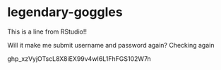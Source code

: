 # legendary-goggles

This is a line from RStudio!!

Will it make me submit username and password again?
Checking again

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 
